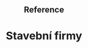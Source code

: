 <header class="page-header page-header--centered">
    <h2 class="page-header__subtitle">Reference</h2>
    <h1 class="page-header__title">Stavební firmy</h1>
</header>

<section class="section section--wide section--centered">
  <div class="references-row">
    <Reference
      name="STRABAG a.s."
      category="2019"
      imageUrl="/img/reference/strabag.png"
      :isLarge="true"
    />
    <Reference
      name="skanska a.s."
      category="2019"
      imageUrl="/img/reference/skanskabig.png"
      :isLarge="true"
    />
  </div>
  <div class="references-row">
    <Reference
      name="PORR a.s."
      category="2019"
      imageUrl="/img/reference/porr.png"
      :isLarge="true"
    />
    <Reference
      name="ohl žs a.s."
      category="2019"
      imageUrl="/img/reference/ohlzs.png"
      :isLarge="true"
    />
  </div>
  <div class="references-row">
    <Reference
      name="INSTA CZ s.r.o."
      category="2019"
      imageUrl="/img/reference/insta.png"
      :isLarge="true"
    />
    <Reference
      name="EVT Stavby s.r.o."
      category="2019"
      imageUrl="/img/reference/evtstavby.png"
      :isLarge="true"
    />
  </div>
</section>

<AboutUsSection/>

<BlogPreviewSection/>

<Contact/>